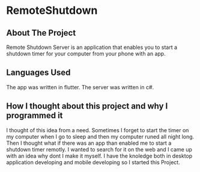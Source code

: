 # RemoteShutdown

## About The Project
Remote Shutdown Server is an application that enables 
you to start a shutdown timer for your computer from your phone with an app.

## Languages Used
The app was written in flutter.
The server was written in c#.

## How I thought about this project and why I programmed it 
I thought of this idea from a need. Sometimes I forget to start the timer on my computer 
when I go to sleep and then my computer runed all night long.
Then I thought what if there was an app than enabled me to start a shutdown timer remotly.
I wanted to search for it on the web and I came up with an idea why dont I make it myself.
I have the knoledge both in desktop application developing and mobile developing so I started
this Project.
